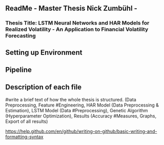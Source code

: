 ## ReadMe - Master Thesis Nick Zumbühl - 
### Thesis Title: LSTM Neural Networks and HAR Models for Realized Volatility - An Application to Financial Volatility Forecasting



## Setting up Environment

## Pipeline 

## Description of each file

#write a brief text of how the whole thesis is structured. (Data Preprocessing, Feature #Engineering, HAR Model (Data Preprocessing & Estimation), LSTM Model (Data #Preprocessing), Genetic Algorithm (Hyperparameter Optimization), Results (Accuracy #Measures, Graphs, Export of all results)

https://help.github.com/en/github/writing-on-github/basic-writing-and-formatting-syntax
